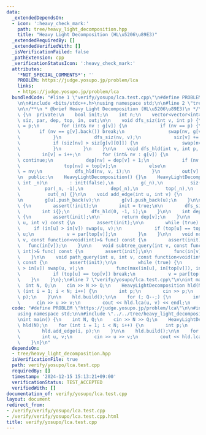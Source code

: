 ```yaml
---
data:
  _extendedDependsOn:
  - icon: ':heavy_check_mark:'
    path: tree/heavy_light_decomposition.hpp
    title: "Heavy Light Decomposition (HL\u5206\u89E3)"
  _extendedRequiredBy: []
  _extendedVerifiedWith: []
  _isVerificationFailed: false
  _pathExtension: cpp
  _verificationStatusIcon: ':heavy_check_mark:'
  attributes:
    '*NOT_SPECIAL_COMMENTS*': ''
    PROBLEM: https://judge.yosupo.jp/problem/lca
    links:
    - https://judge.yosupo.jp/problem/lca
  bundledCode: "#line 1 \"verify/yosupo/lca.test.cpp\"\n#define PROBLEM \"https://judge.yosupo.jp/problem/lca\"\
    \n\n#include <bits/stdc++.h>\nusing namespace std;\n\n#line 2 \"tree/heavy_light_decomposition.hpp\"\
    \n\n/**\n * @brief Heavy Light Decomposition (HL\u5206\u89E3)\n */\nclass HeavyLightDecomposition\
    \ {\n  private:\n    bool init;\n    int n;\n    vector<vector<int>> g;\n    vector<int>\
    \ siz, par, dep, top, in, out;\n\n    void dfs_siz(int v, int p) {\n        par[v]\
    \ = p;\n        for (int& nv : g[v]) {\n            if (nv == p) {\n         \
    \       if (nv == g[v].back()) break;\n                swap(nv, g[v].back());\n\
    \            }\n            dfs_siz(nv, v);\n            siz[v] += siz[nv];\n\
    \            if (siz[nv] > siz[g[v][0]]) {\n                swap(nv, g[v][0]);\n\
    \            }\n        }\n    }\n\n    void dfs_hld(int v, int p, int& i) {\n\
    \        in[v] = i++;\n        for (int& nv : g[v]) {\n            if (nv == p)\
    \ continue;\n            dep[nv] = dep[v] + 1;\n            if (nv == g[v][0])\n\
    \                top[nv] = top[v];\n            else\n                top[nv]\
    \ = nv;\n            dfs_hld(nv, v, i);\n        }\n        out[v] = i;\n    }\n\
    \n  public:\n    HeavyLightDecomposition() {}\n    HeavyLightDecomposition(const\
    \ int _n)\n        : init(false),\n          g(_n),\n          siz(_n, 1),\n \
    \         par(_n, -1),\n          dep(_n),\n          top(_n),\n          in(_n),\n\
    \          out(_n) {}\n\n    void add_edge(int u, int v) {\n        assert(!init);\n\
    \n        g[u].push_back(v);\n        g[v].push_back(u);\n    }\n\n    void build()\
    \ {\n        assert(!init);\n        init = true;\n\n        dfs_siz(0, -1);\n\
    \        int i{};\n        dfs_hld(0, -1, i);\n    }\n\n    int depth(int v) const\
    \ {\n        assert(init);\n\n        return dep[v];\n    }\n\n    int lca(int\
    \ u, int v) const {\n        assert(init);\n\n        while (true) {\n       \
    \     if (in[u] > in[v]) swap(u, v);\n            if (top[u] == top[v]) return\
    \ u;\n            v = par[top[v]];\n        }\n    }\n\n    void node_query(int\
    \ v, const function<void(int)>& func) const {\n        assert(init);\n\n     \
    \   func(in[v]);\n    }\n\n    void subtree_query(int v, const function<void(int,\
    \ int)>& func) const {\n        assert(init);\n\n        func(in[v], out[v]);\n\
    \    }\n\n    void path_query(int u, int v, const function<void(int, int)>& func)\
    \ const {\n        assert(init);\n\n        while (true) {\n            if (in[u]\
    \ > in[v]) swap(u, v);\n            func(max(in[u], in[top[v]]), in[v] + 1);\n\
    \            if (top[u] == top[v]) break;\n            v = par[top[v]];\n    \
    \    }\n    }\n};\n#line 7 \"verify/yosupo/lca.test.cpp\"\n\nint main() {\n  \
    \  int N, Q;\n    cin >> N >> Q;\n    HeavyLightDecomposition hld(N);\n    for\
    \ (int i = 1; i < N; i++) {\n        int p;\n        cin >> p;\n        hld.add_edge(i,\
    \ p);\n    }\n\n    hld.build();\n\n    for (; Q--;) {\n        int u, v;\n  \
    \      cin >> u >> v;\n        cout << hld.lca(u, v) << endl;\n    }\n}\n"
  code: "#define PROBLEM \"https://judge.yosupo.jp/problem/lca\"\n\n#include <bits/stdc++.h>\n\
    using namespace std;\n\n#include \"../../tree/heavy_light_decomposition.hpp\"\n\
    \nint main() {\n    int N, Q;\n    cin >> N >> Q;\n    HeavyLightDecomposition\
    \ hld(N);\n    for (int i = 1; i < N; i++) {\n        int p;\n        cin >> p;\n\
    \        hld.add_edge(i, p);\n    }\n\n    hld.build();\n\n    for (; Q--;) {\n\
    \        int u, v;\n        cin >> u >> v;\n        cout << hld.lca(u, v) << endl;\n\
    \    }\n}\n"
  dependsOn:
  - tree/heavy_light_decomposition.hpp
  isVerificationFile: true
  path: verify/yosupo/lca.test.cpp
  requiredBy: []
  timestamp: '2024-12-15 15:13:21+09:00'
  verificationStatus: TEST_ACCEPTED
  verifiedWith: []
documentation_of: verify/yosupo/lca.test.cpp
layout: document
redirect_from:
- /verify/verify/yosupo/lca.test.cpp
- /verify/verify/yosupo/lca.test.cpp.html
title: verify/yosupo/lca.test.cpp
---
```

